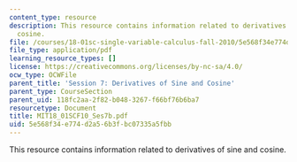```yaml
---
content_type: resource
description: This resource contains information related to derivatives of sine and
  cosine.
file: /courses/18-01sc-single-variable-calculus-fall-2010/5e568f34e774d2a56b3fbc07335a5fbb_MIT18_01SCF10_Ses7b.pdf
file_type: application/pdf
learning_resource_types: []
license: https://creativecommons.org/licenses/by-nc-sa/4.0/
ocw_type: OCWFile
parent_title: 'Session 7: Derivatives of Sine and Cosine'
parent_type: CourseSection
parent_uid: 118fc2aa-2f82-b048-3267-f66bf76b6ba7
resourcetype: Document
title: MIT18_01SCF10_Ses7b.pdf
uid: 5e568f34-e774-d2a5-6b3f-bc07335a5fbb
---
```

This resource contains information related to derivatives of sine and cosine.